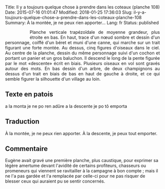 Title: Il y a toujours quelque chose à prendre dans les coteaux (planche 108)
Date: 2015-07-16 01:01:47
Modified: 2018-01-25 17:36:03
Slug: il-y-a-toujours-quelque-chose-a-prendre-dans-les-coteaux-planche-108
Summary: À la montée,  je ne peux rien apporter...
Lang: fr
Status: published


<figure class="image-block" style="float: left;">
  <img alt="" src="{static}/images/planche_108.png">
  <figcaption style="max-width: 300px"></figcaption>
</figure>


<p style="text-align:justify;">Planche verticale trapézoïdale de moyenne grandeur, plus étroite en bas. En haut, trace d'un nœud sombre et dessin d'un personnage, coiffé d'un béret et muni d'une canne, qui marche sur un trait figurant une forte montée. Au dessus, cinq figures d'oiseaux dans le ciel. Au centre de la planche, dessin du même personnage suivi d'un cochon et portant un panier et un gros baluchon. Il descend le long de la pente figurée par le mot «descente» écrit en biais. Plusieurs oiseaux en vol sont gravés autour des mots. En bas dessin d'un arbre, de deux champignons au dessus d'un trait en biais de bas en haut de gauche à droite, et ce qui semble figurer la silhouette d'un village au loin.</p>

## Texte en patois
a la monta je ne po ren adûre a la descente je po tô emporta

## Traduction
À la montée,  je ne peux rien apporter. À la descente, je peux tout emporter.

## Commentaire
Eugène avait gravé une première planche, plus caustique, pour exprimer sa légère amertume devant l'avidité de certains profiteurs, chasseurs ou promeneurs qui viennent se ravitailler à la campagne à bon compte ; mais il ne l'a pas gardée et l'a remplacée par celle-ci pour ne pas risquer de blesser ceux qui auraient pu se sentir concernés.
